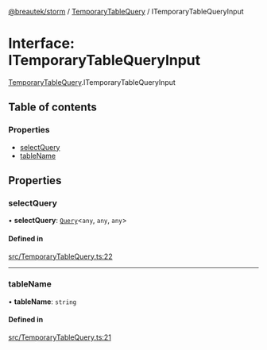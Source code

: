 [@breautek/storm](../README.md) / [TemporaryTableQuery](../modules/temporarytablequery.md) / ITemporaryTableQueryInput

# Interface: ITemporaryTableQueryInput

[TemporaryTableQuery](../modules/temporarytablequery.md).ITemporaryTableQueryInput

## Table of contents

### Properties

- [selectQuery](temporarytablequery.itemporarytablequeryinput.md#selectquery)
- [tableName](temporarytablequery.itemporarytablequeryinput.md#tablename)

## Properties

### selectQuery

• **selectQuery**: [`Query`](../classes/query.query-1.md)<`any`, `any`, `any`\>

#### Defined in

[src/TemporaryTableQuery.ts:22](https://github.com/breautek/storm/blob/fff2ea4/src/TemporaryTableQuery.ts#L22)

___

### tableName

• **tableName**: `string`

#### Defined in

[src/TemporaryTableQuery.ts:21](https://github.com/breautek/storm/blob/fff2ea4/src/TemporaryTableQuery.ts#L21)
